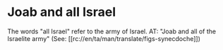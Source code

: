 # Joab and all Israel

The words "all Israel" refer to the army of Israel. AT: "Joab and all of the Israelite army" (See: [[rc://en/ta/man/translate/figs-synecdoche]])

